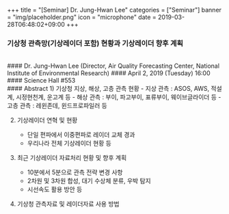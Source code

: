 +++
title = "[Seminar] Dr. Jung-Hwan Lee"
categories = ["Seminar"]
banner = "img/placeholder.png"
icon = "microphone"
date = 2019-03-28T06:48:02+09:00
+++
### 기상청 관측망(기상레이더 포함) 현황과 기상레이더 향후 계획
<br>
#### Dr. Jung-Hwan Lee (Director, Air Quality Forecasting Center, National Institute of Environmental Research)
#### April 2, 2019 (Tuesday) 16:00
#### Science Hall #553
<br>
#### Abstract
1) 기상청 지상, 해상, 고층 관측 현황
   - 지상 관측 : ASOS, AWS, 적설계, 시정현천계, 운고계 등
   - 해상 관측 : 부이, 파고부이, 표류부이, 웨이브글라이더 등
   - 고층 관측 : 레윈존데, 윈드프로파일러 등

2) 기상레이더 연혁 및 현황
   - 단일 편파에서 이중편파로 레이더 교체 경과
   - 우리나라 전체 기상레이더 현황 등

3) 최근 기상레이더 자료처리 현황 및 향후 계획
   - 10분에서 5분으로 관측 전략 변경 사항
   - 2차원 및 3차원 합성, 대기 수상체 분류, 우박 탐지
   - 시선속도 활용 방안 등

4) 기상청 관측자료 및 레이더자료 사용 방법
